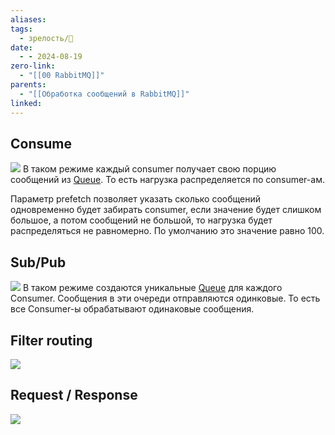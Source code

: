 ```yaml
---
aliases: 
tags:
  - зрелость/🌱
date:
  - - 2024-08-19
zero-link:
  - "[[00 RabbitMQ]]"
parents:
  - "[[Обработка сообщений в RabbitMQ]]"
linked:
---
```

## Consume
![](Pasted%20image%2020240819133226.png)
В таком режиме каждый consumer получает свою порцию сообщений из [Queue](Queue.md). То есть нагрузка распределяется по consumer-ам.

Параметр prefetch позволяет указать сколько сообщений одновременно будет забирать consumer, если значение будет слишком большое, а потом сообщений не большой, то нагрузка будет распределяться не равномерно. По умолчанию это значение равно 100.
## Sub/Pub
![](Pasted%20image%2020240819133554.png)
В таком режиме создаются уникальные [Queue](Queue.md) для каждого Consumer. Сообщения в эти очереди отправляются одинковые. То есть все Consumer-ы обрабатывают одинаковые сообщения.
## Filter routing
![](Pasted%20image%2020240819133959.png)

## Request / Response
![](Pasted%20image%2020240819134034.png)